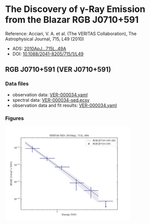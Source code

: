 # The Discovery of γ-Ray Emission from the Blazar RGB J0710+591

Reference:
Acciari, V. A. et al. (The VERITAS Collaboration), The Astrophysical Journal, 715, L49 (2010)

- ADS: [2010ApJ...715L..49A](http://adsabs.harvard.edu/abs/2010ApJ...715L..49A)
- DOI: [10.1088/2041-8205/715/1/L49](https://doi.org/10.1088/2041-8205/715/1/L49)

## RGB J0710+591 (VER J0710+591)
### Data files

- observation data: [VER-000034.yaml](VER-000034.yaml)  
- spectral data: [VER-000034-sed.ecsv](VER-000034-sed.ecsv)  
- observation data and fit results: [VER-000034.yaml](VER-000034.yaml)  


### Figures

<img src="figures/2010ApJ...715L..49A-VER-34-1-sed.png" alt="drawing" width="400"/>


